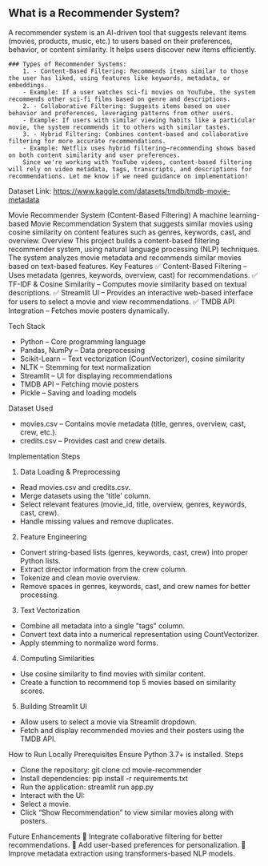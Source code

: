 
## What is a Recommender System?
A recommender system is an AI-driven tool that suggests relevant items (movies, products, music, etc.) to users based on their preferences, behavior, or content similarity. It helps users discover new items efficiently.

    ### Types of Recommender Systems:
        1. - Content-Based Filtering: Recommends items similar to those the user has liked, using features like keywords, metadata, or embeddings.
        - Example: If a user watches sci-fi movies on YouTube, the system recommends other sci-fi films based on genre and descriptions.
        2. - Collaborative Filtering: Suggests items based on user behavior and preferences, leveraging patterns from other users.
        - Example: If users with similar viewing habits like a particular movie, the system recommends it to others with similar tastes.
        3. - Hybrid Filtering: Combines content-based and collaborative filtering for more accurate recommendations.
        - Example: Netflix uses hybrid filtering—recommending shows based on both content similarity and user preferences.
        Since we're working with YouTube videos, content-based filtering will rely on video metadata, tags, transcripts, and descriptions for recommendations. Let me know if we need guidance on implementation!

Dataset Link: https://www.kaggle.com/datasets/tmdb/tmdb-movie-metadata

Movie Recommender System (Content-Based Filtering)
A machine learning-based Movie Recommendation System that suggests similar movies using cosine similarity on content features such as genres, keywords, cast, and overview.
Overview
This project builds a content-based filtering recommender system, using natural language processing (NLP) techniques. The system analyzes movie metadata and recommends similar movies based on text-based features.
Key Features
✅ Content-Based Filtering – Uses metadata (genres, keywords, overview, cast) for recommendations.
✅ TF-IDF & Cosine Similarity – Computes movie similarity based on textual descriptions.
✅ Streamlit UI – Provides an interactive web-based interface for users to select a movie and view recommendations.
✅ TMDB API Integration – Fetches movie posters dynamically.

Tech Stack
- Python – Core programming language
- Pandas, NumPy – Data preprocessing
- Scikit-Learn – Text vectorization (CountVectorizer), cosine similarity
- NLTK – Stemming for text normalization
- Streamlit – UI for displaying recommendations
- TMDB API – Fetching movie posters
- Pickle – Saving and loading models

Dataset Used
- movies.csv – Contains movie metadata (title, genres, overview, cast, crew, etc.).
- credits.csv – Provides cast and crew details.

Implementation Steps
1. Data Loading & Preprocessing
- Read movies.csv and credits.csv.
- Merge datasets using the 'title' column.
- Select relevant features (movie_id, title, overview, genres, keywords, cast, crew).
- Handle missing values and remove duplicates.
2. Feature Engineering
- Convert string-based lists (genres, keywords, cast, crew) into proper Python lists.
- Extract director information from the crew column.
- Tokenize and clean movie overview.
- Remove spaces in genres, keywords, cast, and crew names for better processing.
3. Text Vectorization
- Combine all metadata into a single "tags" column.
- Convert text data into a numerical representation using CountVectorizer.
- Apply stemming to normalize word forms.
4. Computing Similarities
- Use cosine similarity to find movies with similar content.
- Create a function to recommend top 5 movies based on similarity scores.
5. Building Streamlit UI
- Allow users to select a movie via Streamlit dropdown.
- Fetch and display recommended movies and their posters using the TMDB API.

How to Run Locally
Prerequisites
Ensure Python 3.7+ is installed.
Steps
- Clone the repository:
git clone [<repo-link>](https://github.com/DipaliKhatua/Movie-Recommender-System-Content-Based---Machine-Learning)
cd movie-recommender
- Install dependencies:
pip install -r requirements.txt
- Run the application:
streamlit run app.py
- Interact with the UI:
- Select a movie.
- Click “Show Recommendation” to view similar movies along with posters.

Future Enhancements
📌 Integrate collaborative filtering for better recommendations.
📌 Add user-based preferences for personalization.
📌 Improve metadata extraction using transformers-based NLP models.
